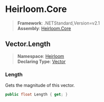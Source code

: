 # Heirloom.Core

> **Framework**: .NETStandard,Version=v2.1  
> **Assembly**: [Heirloom.Core][0]  

## Vector.Length

> **Namespace**: [Heirloom][0]  
> **Declaring Type**: [Vector][1]  

### Length

Gets the magnitude of this vector.

```cs
public float Length { get; }
```

[0]: ../../../Heirloom.Core.md
[1]: ../Vector.md
